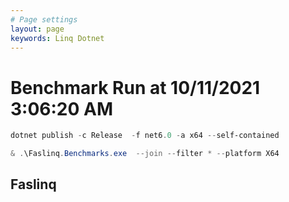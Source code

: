 ```yaml
---
# Page settings
layout: page
keywords: Linq Dotnet
---
```


# Benchmark Run at 10/11/2021 3:06:20 AM


```powershell
dotnet publish -c Release  -f net6.0 -a x64 --self-contained
```

```powershell
& .\Faslinq.Benchmarks.exe  --join --filter * --platform X64
```

## Faslinq
